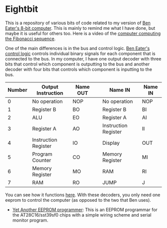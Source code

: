 # Eightbit

This is a repository of various bits of code related to my version of [Ben Eater's 8-bit computer](https://eater.net/8bit/).  This is mainly to remind me what I have done, but maybe it is useful for others too.  Here is a video of the [computer computing the Fibonacci sequence](https://www.youtube.com/watch?v=IHi4pi4AkN4).

One of the main differences is in the bus and control logic.  [Ben Eater's control logic](https://www.youtube.com/watch?v=FCscQGBIL-Y) controls individual binary signals for each component that is connected to the bus.  In my computer, I have one output decoder with three bits that control which component is outputting to the bus and another decoder with four bits that controls which component is inputting to the bus. 

| Number | Output Instruction   | Name OUT |   | Name IN              | Name IN |
|--------|----------------------|----------|---|----------------------|---------|
| 0      | No operation         | NOP      |   | No operation         | NOP     |
| 1      | Register B           | BO       |   | Register B           | BI      |
| 2      | ALU                  | EO       |   | Register A           | AI      |
| 3      | Register A           | AO       |   | Instruction Register | II      |
| 4      | Instruction Register | IO       |   | Display              | OUT     |
| 5      | Program Counter      | CO       |   | Memory Register      | MI      |
| 6      | Memory Register      | MO       |   | RAM                  | RI      |
| 7      | RAM                  | RO       |   | JUMP                 | J       |

You can see how it functions [here](https://www.youtube.com/watch?v=CHGl77YNiHg).  With these decoders, you only need one eeprom to control the computer (as opposed to the two that Ben uses).

- [Yet Another EEPROM programmer](https://github.com/franklinr/eightbit/tree/365b3baa6161d407396759152b12193fe1314522/Yet_Another_EEPROM_programmer):  This is an EEPROM programmar for the AT28C16/sst39sf0 chips with a simple wiring scheme and serial monitor program.
